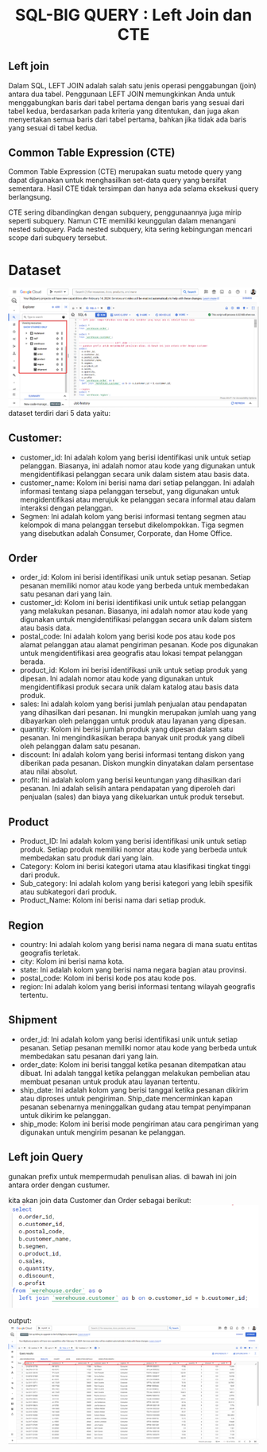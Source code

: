 # 
<h1 align="center">
  <p style="font-weight: bold; font-size: 32px;">SQL-BIG QUERY : Left Join dan CTE</p>
</h1>


## Left join
Dalam SQL, LEFT JOIN adalah salah satu jenis operasi penggabungan (join) antara dua tabel. Penggunaan LEFT JOIN memungkinkan Anda untuk menggabungkan baris dari tabel pertama dengan baris yang sesuai dari tabel kedua, berdasarkan pada kriteria yang ditentukan, dan juga akan menyertakan semua baris dari tabel pertama, bahkan jika tidak ada baris yang sesuai di tabel kedua.

## Common Table Expression (CTE)
Common Table Expression (CTE) merupakan suatu metode query yang dapat digunakan untuk menghasilkan set-data query yang bersifat sementara. Hasil CTE tidak tersimpan dan hanya ada selama eksekusi query berlangsung.

CTE sering dibandingkan dengan subquery, penggunaannya juga mirip seperti subquery. Namun CTE memiliki keunggulan dalam menangani nested subquery. Pada nested subquery, kita sering kebingungan mencari scope dari subquery tersebut.

# Dataset
![](gambar/folderfile.png)
dataset terdiri dari 5 data yaitu:
## Customer:
- customer_id: Ini adalah kolom yang berisi identifikasi unik untuk setiap pelanggan. Biasanya, ini adalah nomor atau kode yang digunakan untuk mengidentifikasi pelanggan secara unik dalam sistem atau basis data.
- customer_name: Kolom ini berisi nama dari setiap pelanggan. Ini adalah informasi tentang siapa pelanggan tersebut, yang digunakan untuk mengidentifikasi atau merujuk ke pelanggan secara informal atau dalam interaksi dengan pelanggan.
- Segmen: Ini adalah kolom yang berisi informasi tentang segmen atau kelompok di mana pelanggan tersebut dikelompokkan. Tiga segmen yang disebutkan adalah Consumer, Corporate, dan Home Office.

## Order
- order_id: Kolom ini berisi identifikasi unik untuk setiap pesanan. Setiap pesanan memiliki nomor atau kode yang berbeda untuk membedakan satu pesanan dari yang lain.
- customer_id: Kolom ini berisi identifikasi unik untuk setiap pelanggan yang melakukan pesanan. Biasanya, ini adalah nomor atau kode yang digunakan untuk mengidentifikasi pelanggan secara unik dalam sistem atau basis data.
- postal_code: Ini adalah kolom yang berisi kode pos atau kode pos alamat pelanggan atau alamat pengiriman pesanan. Kode pos digunakan untuk mengidentifikasi area geografis atau lokasi tempat pelanggan berada.
- product_id: Kolom ini berisi identifikasi unik untuk setiap produk yang dipesan. Ini adalah nomor atau kode yang digunakan untuk mengidentifikasi produk secara unik dalam katalog atau basis data produk.
- sales: Ini adalah kolom yang berisi jumlah penjualan atau pendapatan yang dihasilkan dari pesanan. Ini mungkin merupakan jumlah uang yang dibayarkan oleh pelanggan untuk produk atau layanan yang dipesan.
- quantity: Kolom ini berisi jumlah produk yang dipesan dalam satu pesanan. Ini mengindikasikan berapa banyak unit produk yang dibeli oleh pelanggan dalam satu pesanan.
- discount: Ini adalah kolom yang berisi informasi tentang diskon yang diberikan pada pesanan. Diskon mungkin dinyatakan dalam persentase atau nilai absolut.
- profit: Ini adalah kolom yang berisi keuntungan yang dihasilkan dari pesanan. Ini adalah selisih antara pendapatan yang diperoleh dari penjualan (sales) dan biaya yang dikeluarkan untuk produk tersebut.

## Product
- Product_ID: Ini adalah kolom yang berisi identifikasi unik untuk setiap produk. Setiap produk memiliki nomor atau kode yang berbeda untuk membedakan satu produk dari yang lain.
- Category: Kolom ini berisi kategori utama atau klasifikasi tingkat tinggi dari produk.
- Sub_category: Ini adalah kolom yang berisi kategori yang lebih spesifik atau subkategori dari produk.
- Product_Name: Kolom ini berisi nama dari setiap produk.

## Region
- country: Ini adalah kolom yang berisi nama negara di mana suatu entitas geografis terletak.
- city: Kolom ini berisi nama kota.
- state: Ini adalah kolom yang berisi nama negara bagian atau provinsi.
- postal_code: Kolom ini berisi kode pos atau kode pos.
- region: Ini adalah kolom yang berisi informasi tentang wilayah geografis tertentu.

## Shipment
- order_id: Ini adalah kolom yang berisi identifikasi unik untuk setiap pesanan. Setiap pesanan memiliki nomor atau kode yang berbeda untuk membedakan satu pesanan dari yang lain.
- order_date: Kolom ini berisi tanggal ketika pesanan ditempatkan atau dibuat. Ini adalah tanggal ketika pelanggan melakukan pembelian atau membuat pesanan untuk produk atau layanan tertentu.
- ship_date: Ini adalah kolom yang berisi tanggal ketika pesanan dikirim atau diproses untuk pengiriman. Ship_date mencerminkan kapan pesanan sebenarnya meninggalkan gudang atau tempat penyimpanan untuk dikirim ke pelanggan.
- ship_mode: Kolom ini berisi mode pengiriman atau cara pengiriman yang digunakan untuk mengirim pesanan ke pelanggan.

## Left join Query
gunakan prefix untuk mempermudah penulisan alias. di bawah ini join antara order dengan custumer.

kita akan join data Customer dan Order sebagai berikut:
![](gambar/leftjoin.png)

output:
![](gambar/output_left_join1.png)
